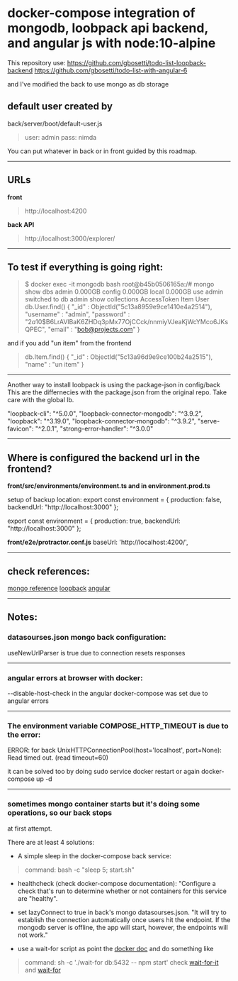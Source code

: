 # docker-compose integration of mongodb, loobpack api backend, and angular js with node:10-alpine

This repository use:
https://github.com/gbosetti/todo-list-loopback-backend
https://github.com/gbosetti/todo-list-with-angular-6

and I've modified the back to use mongo as db storage

## default user created by
back/server/boot/default-user.js

> user: admin
> pass: nimda

You can put whatever in back or in front guided by this roadmap.

---------------------
## URLs
**front**
> http://localhost:4200

**back API**
> http://localhost:3000/explorer/

-----------------------
## To test if everything is going right:
> $ docker exec -it mongodb bash
root@b45b0506165a:/# mongo
> show dbs
admin   0.000GB
config  0.000GB
local   0.000GB
> use admin
switched to db admin
> show collections
AccessToken
Item
User
> db.User.find()
{ "_id" : ObjectId("5c13a8959e9ce1410e4a2514"), "username" : "admin", "password" : "$2a$10$B6LrAVlBaK6ZHDq3pMx77OjCCck/nnmiyVJeaKjWcYMco6JKsQPEC", "email" : "bob@projects.com" }

and if you add "un item" from the frontend
> db.Item.find()
{ "_id" : ObjectId("5c13a96d9e9ce100b24a2515"), "name" : "un item" }


--------------------
Another way to install loobpack is using the package-json in config/back
This are the differnecies with the package.json from the original repo.
Take care with the global lb.

"loopback-cli": "^5.0.0",
"loopback-connector-mongodb": "^3.9.2",
"loopback": "^3.19.0",
"loopback-connector-mongodb": "^3.9.2",
"serve-favicon": "^2.0.1",
"strong-error-handler": "^3.0.0"

--------------------
## Where is configured the backend url in the frontend?

**front/src/environments/environment.ts and in environment.prod.ts**

setup of backup location:
export const environment = {
  production: false,
  backendUrl: "http://localhost:3000"
};

export const environment = {
  production: true,
  backendUrl: "http://localhost:3000"
};


**front/e2e/protractor.conf.js**
baseUrl: 'http://localhost:4200/',


------------------------


## check references:
[mongo reference](https://docs.mongodb.com/manual/reference/mongo-shell/)
[loopback](https://loopback.io/)
[angular](https://angular.io/)

----------------
## Notes:

### datasourses.json mongo back configuration:

useNewUrlParser is true due to connection resets responses

-----------
### angular errors at browser with docker:
--disable-host-check in the angular docker-compose was set due to angular errors

----------
### The environment variable COMPOSE_HTTP_TIMEOUT is due to the error:
ERROR: for back  UnixHTTPConnectionPool(host='localhost', port=None): Read timed out. (read timeout=60)

it can be solved too by doing
sudo service docker restart
or again
docker-compose up -d

-----------
### sometimes mongo container starts but it's doing some operations, so our back stops
at first attempt.

There are at least 4 solutions:

- A simple sleep in the docker-compose back service:
> command: bash -c "sleep 5; start.sh"

- healthcheck (check docker-compose documentation):
"Configure a check that's run to determine whether or not containers for this
service are "healthy".

- set lazyConnect to true in back's mongo datasourses.json.
"It will try to establish the connection automatically once users hit the endpoint.
If the mongodb server is offline, the app will start, however, the endpoints will not work."

- use a wait-for script as point the [docker doc](https://docs.docker.com/compose/startup-order/)
and do something like
> command: sh -c './wait-for db:5432 -- npm start'
check [wait-for-it](https://github.com/vishnubob/wait-for-it) and [wait-for](https://github.com/Eficode/wait-for)
